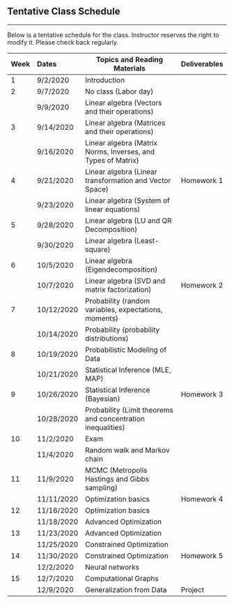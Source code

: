 ## Tentative Class Schedule
---
 Below is a tentative schedule for the class. Instructor reserves the right to modify it. Please check back regularly. 


| Week |    Dates   |    Topics and Reading Materials                |     Deliverables     |
|------|:-----------|------------------------------------------------|----------------------|
| 1  | 9/2/2020  | Introduction  |                    |
| 2  | 9/7/2020   |     No class (Labor day)                       |                    | 
|    | 9/9/2020   | Linear algebra (Vectors and their operations) |                    |
| 3  | 9/14/2020  | Linear algebra (Matrices and their operations)   |  |
|    | 9/16/2020  | Linear algebra (Matrix Norms, Inverses, and Types of Matrix)  |                    | 
| 4  | 9/21/2020  | Linear algebra (Linear transformation and Vector Space) |  Homework 1  |
|    | 9/23/2020  | Linear algebra (System of linear equations) |  | 
| 5  | 9/28/2020  | Linear algebra (LU and QR Decomposition) |  |
|    | 9/30/2020  |  Linear algebra (Least-square)  |  |
| 6  | 10/5/2020  |  Linear algebra (Eigendecomposition) | |
|    | 10/7/2020  |  Linear algebra (SVD and matrix factorization) | Homework 2 |
| 7  | 10/12/2020  | Probability (random variables, expectations, moments) |  |
|    | 10/14/2020  | Probability (probability distributions) | |
| 8  | 10/19/2020 | Probabilistic Modeling of Data    |  | 
|    | 10/21/2020 | Statistical Inference (MLE, MAP)   |  |
| 9  | 10/26/2020 | Statistical Inference (Bayesian) | Homework 3 |
|    | 10/28/2020 | Probability (Limit theorems and concentration inequalities) | |
| 10 | 11/2/2020 |  Exam | |
|    | 11/4/2020 | Random walk and Markov chain  |  |
| 11 | 11/9/2020  | MCMC (Metropolis Hastings and Gibbs sampling) | |
|    | 11/11/2020  | Optimization basics | Homework 4 |
| 12 | 11/16/2020 | Optimization basics |  |
|    | 11/18/2020 | Advanced Optimization |  |
| 13 | 11/23/2020 | Advanced Optimization | |
|    | 11/25/2020 | Constrained Optimization | |
| 14 | 11/30/2020 | Constrained Optimization | Homework 5 |
|    | 12/2/2020 |  Neural networks |  | 
| 15 | 12/7/2020  | Computational Graphs   | |
|    | 12/9/2020  | Generalization from Data | Project |
